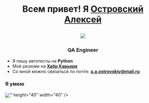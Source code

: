 <h1 align="center">Всем привет! Я <a href=
"https://ostrovskiyaa.github.io/CV/cv" target="_blank">Островский Алексей</a>

![](https://github.com/blackcater/blackcater/raw/main/images/Hi.gif) 
<h3 align="center"> QA Engineer </h3>

- Я пишу автотесты на **Python**
- Моё резюме на [**Хабр Карьере**](https://career.habr.com/alexeyostrovskiy)
- Со мной можно связаться по почте: **<a.a.ostrovskiy@mail.ru>**

### Я умею

<p align="left">
<img align="center" src="https://cdn.jsdelivr.net/gh/devicons/devicon@latest/icons/python/python-original-wordmark.svg" />" height="40" width="40" />
</p>
